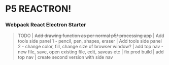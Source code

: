 # P5 REACTRON!

### Webpack React Electron Starter

> TODO
| ~~Add drawing function as per normal p5/ processing app~~
| Add tools side panel 1 - pencil, pen, shapes, eraser
| Add tools side panel 2 - change color, fill, change size of browser window?
| add top nav - new file, save, open existing file, edit, saveas etc
| fix prod build
| add top nav
| create second version with side nav